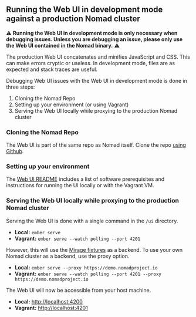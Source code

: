 ## Running the Web UI in development mode against a production Nomad cluster

:warning: **Running the Web UI in development mode is only necessary when debugging
issues. Unless you are debugging an issue, please only use the Web UI contained
in the Nomad binary.** :warning:

The production Web UI concatenates and minifies JavaScript and CSS. This can make errors
cryptic or useless. In development mode, files are as expected and stack traces are useful.

Debugging Web UI issues with the Web UI in development mode is done in three steps:

1. Cloning the Nomad Repo
2. Setting up your environment (or using Vagrant)
3. Serving the Web UI locally while proxying to the production Nomad cluster

### Cloning the Nomad Repo

The Web UI is part of the same repo as Nomad itself. Clone the repo
[using Github](https://help.github.com/articles/cloning-a-repository/).

### Setting up your environment

The [Web UI README](README.md) includes a list of software prerequisites and instructions
for running the UI locally or with the Vagrant VM.

### Serving the Web UI locally while proxying to the production Nomad cluster

Serving the Web UI is done with a single command in the `/ui` directory.

- **Local:** `ember serve`
- **Vagrant:** `ember serve --watch polling --port 4201`

However, this will use the [Mirage fixtures](http://www.ember-cli-mirage.com/) as a backend.
To use your own Nomad cluster as a backend, use the proxy option.

- **Local:** `ember serve --proxy https://demo.nomadproject.io`
- **Vagrant:** `ember serve --watch polling --port 4201 --proxy https://demo.nomadproject.io`

The Web UI will now be accessible from your host machine.

- **Local:** [http://localhost:4200](http://localhost:4200)
- **Vagrant:** [http://localhost:4201](http://localhost:4201)
